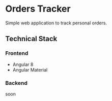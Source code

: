 # Orders Tracker

Simple web application to track personal orders.

## Technical Stack

### Frontend

- Angular 8
- Angular Material

### Backend

soon